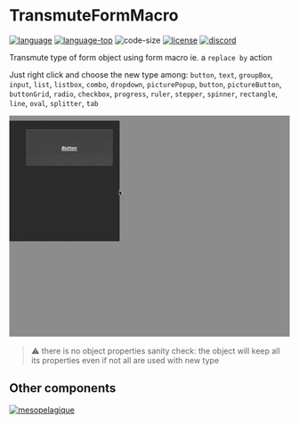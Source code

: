 # TransmuteFormMacro

[![language][code-shield]][code-url]
[![language-top][code-top]][code-url]
![code-size][code-size]
[![license][license-shield]][license-url]
[![discord][discord-shield]][discord-url]

Transmute type of form object using form macro ie. a `replace by` action

Just right click and choose the new type among: `button`, `text`, `groupBox`, `input`, `list`, `listbox`, `combo`, `dropdown`, `picturePopup`, `button`, `pictureButton`, `buttonGrid`, `radio`, `checkbox`, `progress`, `ruler`, `stepper`, `spinner`, `rectangle`, `line`, `oval`, `splitter`, `tab`

![Screencast](Screencast.gif)

> ⚠️   there is no object properties sanity check: the object will keep all its properties even if not all are used with new type
 

## Other components

[<img src="https://mesopelagique.github.io/quatred.png" alt="mesopelagique"/>](https://mesopelagique.github.io/)

<!-- MARKDOWN LINKS & IMAGES -->
<!-- https://www.markdownguide.org/basic-syntax/#reference-style-links -->
[code-shield]: https://img.shields.io/static/v1?label=language&message=4d&color=blue
[code-top]: https://img.shields.io/github/languages/top/mesopelagique/TransmuteFormMacro.svg
[code-size]: https://img.shields.io/github/languages/code-size/mesopelagique/TransmuteFormMacro.svg
[code-url]: https://developer.4d.com/
[license-shield]: https://img.shields.io/github/license/mesopelagique/TransmuteFormMacro
[license-url]: LICENSE
[discord-shield]: https://img.shields.io/badge/chat-discord-7289DA?logo=discord&style=flat
[discord-url]: https://discord.gg/dVTqZHr
